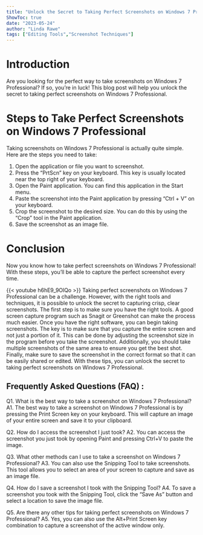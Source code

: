 ```yaml
---
title: "Unlock the Secret to Taking Perfect Screenshots on Windows 7 Professional!"
ShowToc: true 
date: "2023-05-24"
author: "Linda Rawe" 
tags: ["Editing Tools","Screenshot Techniques"]
---
```

# Introduction
Are you looking for the perfect way to take screenshots on Windows 7 Professional? If so, you’re in luck! This blog post will help you unlock the secret to taking perfect screenshots on Windows 7 Professional. 

# Steps to Take Perfect Screenshots on Windows 7 Professional
Taking screenshots on Windows 7 Professional is actually quite simple. Here are the steps you need to take:

1. Open the application or file you want to screenshot. 
2. Press the “PrtScn” key on your keyboard. This key is usually located near the top right of your keyboard. 
3. Open the Paint application. You can find this application in the Start menu. 
4. Paste the screenshot into the Paint application by pressing “Ctrl + V” on your keyboard. 
5. Crop the screenshot to the desired size. You can do this by using the “Crop” tool in the Paint application. 
6. Save the screenshot as an image file. 

# Conclusion
Now you know how to take perfect screenshots on Windows 7 Professional! With these steps, you’ll be able to capture the perfect screenshot every time.

{{< youtube h6hE9_9OlQo >}} 
Taking perfect screenshots on Windows 7 Professional can be a challenge. However, with the right tools and techniques, it is possible to unlock the secret to capturing crisp, clear screenshots. The first step is to make sure you have the right tools. A good screen capture program such as Snagit or Greenshot can make the process much easier. Once you have the right software, you can begin taking screenshots. The key is to make sure that you capture the entire screen and not just a portion of it. This can be done by adjusting the screenshot size in the program before you take the screenshot. Additionally, you should take multiple screenshots of the same area to ensure you get the best shot. Finally, make sure to save the screenshot in the correct format so that it can be easily shared or edited. With these tips, you can unlock the secret to taking perfect screenshots on Windows 7 Professional.

## Frequently Asked Questions (FAQ) :
Q1. What is the best way to take a screenshot on Windows 7 Professional?
A1. The best way to take a screenshot on Windows 7 Professional is by pressing the Print Screen key on your keyboard. This will capture an image of your entire screen and save it to your clipboard.

Q2. How do I access the screenshot I just took?
A2. You can access the screenshot you just took by opening Paint and pressing Ctrl+V to paste the image.

Q3. What other methods can I use to take a screenshot on Windows 7 Professional?
A3. You can also use the Snipping Tool to take screenshots. This tool allows you to select an area of your screen to capture and save as an image file.

Q4. How do I save a screenshot I took with the Snipping Tool?
A4. To save a screenshot you took with the Snipping Tool, click the “Save As” button and select a location to save the image file.

Q5. Are there any other tips for taking perfect screenshots on Windows 7 Professional?
A5. Yes, you can also use the Alt+Print Screen key combination to capture a screenshot of the active window only.



